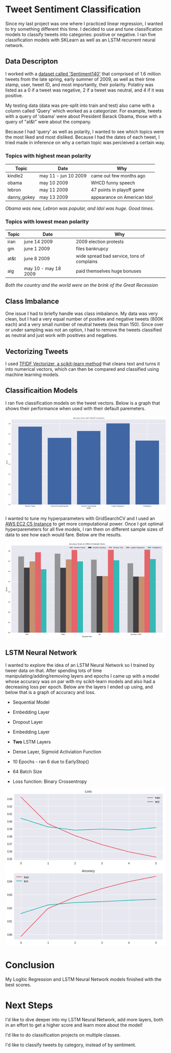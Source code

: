 # Tweet Sentiment Classification

Since my last project was one where I practiced linear regression, I wanted to try something different this time. I decided to use and tune classification models to classify tweets into categories: positive or negative. I ran five classification models with SKLearn as well as an LSTM recurrent neural network.


## Data Descripton

I worked with a [dataset called 'Sentiment140'](http://help.sentiment140.com/for-students/) that comprised of 1.6 million tweets from the late spring, early summer of 2009, as well as their time stamp, user, tweet ID, and most importantly, their polarity. Polatiry was listed as a 0 if a tweet was negative, 2 if a tweet was neutral, and 4 if it was positive. 

My testing data (data was pre-split into train and test) also came with a column called 'Query' which worked as a categorizer. For example, tweets with a query of 'obama' were about President Barack Obama, those with a query of "at&t" were about the company.

Because I had 'query' as well as polarity, I  wanted to see which topics were the most liked and most disliked. Because I had the dates of each tweet, I tried made in inference on why a certain topic was percieived a certain way.


### Topics with highest mean polarity
Topic | Date | Why
----- | ---- | ----
kindle2 |  may 11 - jun 10 2009 | came out few months ago
obama | 	may 10 2009 |	WHCD funny speech
lebron| may 11 2009 | 	47 points in playoff game
danny_gokey | may 13 2009 |	appearance on American Idol

*Obama was new, Lebron was popular, and Idol was huge. Good times.*

### Topics with lowest mean polarity
Topic | Date | Why
----- | ---- | ----
iran |  june 14 2009 | 2009 election protests
gm | 	june 1 2009 |	files bankrupcy
at&t| june 8 2009 | 	wide spread bad service, tons of complains
aig | may 10 - may 18 2009 |	paid themselves huge bonuses

*Both the country and the world were on the brink of the Great Recession*


## Class Imbalance

One issue I had to briefly handle was class imbalance. My data was very clean, but I had a very equal number of positive and negative tweets (800K each) and a very small number of neutral tweets (less than 150). Since over or under sampling was not an option, I had to remove the tweets classified as neutral and just work with positives and negatives.


## Vectorizing Tweets

I used [TFIDF Vectorizer, a scikit-learn method](https://scikit-learn.org/stable/modules/generated/sklearn.feature_extraction.text.TfidfVectorizer.html) that cleans text and turns it into numerical vectors, which can then be compared and classified using machine learning models.

## Classificaition Models

I ran five classification models on the tweet vectors. Below is a graph that shows their performance when used with their default paremeters. 

![scores](graphs/default_big.png)

I wanted to tune my hyperparameters with GridSearchCV and I used an [AWS EC2 C5 Instance](https://aws.amazon.com/ec2/instance-types/c5/) to get more computational power. Once I got optimal hyperparemeters for all five models, I ran them on different sample sizes of data to see how each would fare. Below are the results.

![all_scores](graphs/scores_big.png)

## LSTM Neural Network

I wanted to explore the idea of an LSTM Neural Network so I trained by tweer data on that. After spending lots of time manipulating/adding/removing layers and epochs I came up with a model whose accuracy was on par with my scikit-learn models and also had a decreasing loss per epoch. Below are the layers I ended up using, and below that is a graph of accuracy and loss. 

  * Sequential Model
  * Embedding Layer
  * Dropout Layer
  * Embedding Layer
  * **Two** LSTM Layers
  * Dense Layer, Sigmoid Activiation Function

  * 10 Epochs - ran 6 due to EarlyStop()
  * 64 Batch Size


  * Loss function: Binary Crossentropy
  
  
  ![all_scores](graphs/lstm_performance.png)
  
  
# Conclusion

My Logitic Regression and LSTM Neural Network models finished with the best scores. 

# Next Steps

I'd like to dive deeper into my LSTM Neural Network, add more layers, both in an effort to get a higher score and learn more about the model!

I'd like to do classification projects on multiple classes.

I'd like to classify tweets by category, instead of by sentiment.

